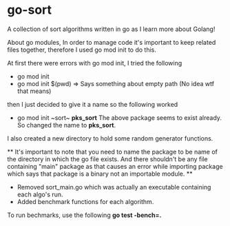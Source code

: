 # go-sort
A collection of sort algorithms written in go as I learn
more about Golang!

About go modules,
In order to manage code it's important to keep related files together,
therefore I used go mod init to do this.

At first there were errors with go mod init, I tried the following
* go mod init
* go mod init $(pwd) => Says something about empty path (No idea wtf that means)

then I just decided to give it a name so the following worked
* go mod init ~sort~ **pks_sort**
The above package seems to exist already. So changed the name to **pks_sort**.

I also created a new directory to hold some random generator functions.

** It's important to note that you need to name the package to be name of the directory
   in which the go file exists. And there shouldn't be any file containing "main"
   package as that causes an error while importing package which says that package is
   a binary not an importable module. **

* Removed sort_main.go which was actually an executable containing each algo's run.
* Added benchmark functions for each algorithm.

To run bechmarks, use the following
**go test -bench=.**
